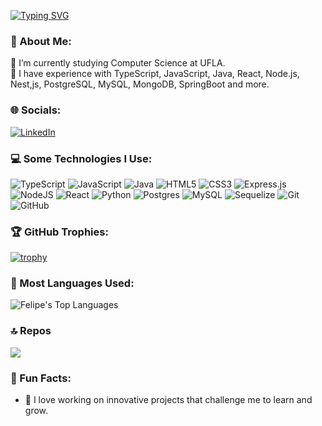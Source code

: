 
<a href="https://git.io/typing-svg"><img src="https://readme-typing-svg.demolab.com?font=Sans&weight=100&size=25&pause=1000&color=079EF7&width=435&lines=Hi%2C+I'm+Felipe+Mateus!+%F0%9F%91%8B" alt="Typing SVG" /></a>
### 🔷 About Me:
📖 I’m currently studying Computer Science at UFLA.<br>
🌮 I have experience with TypeScript, JavaScript, Java, React, Node.js, Nest,js, PostgreSQL, MySQL, MongoDB, SpringBoot and more.<br>

### 🌐 Socials:
[![LinkedIn](https://img.shields.io/badge/LinkedIn-%230077B5.svg?logo=linkedin&logoColor=white)](https://www.linkedin.com/in/felipe-mateus-maximiniano-e-silva-ribeiro-545859282/)

### 💻 Some Technologies I Use:
![TypeScript](https://img.shields.io/badge/typescript-%23007ACC.svg?style=for-the-badge&logo=typescript&logoColor=white) ![JavaScript](https://img.shields.io/badge/javascript-%23323330.svg?style=for-the-badge&logo=javascript&logoColor=%23F7DF1E) ![Java](https://img.shields.io/badge/java-%23ED8B00.svg?style=for-the-badge&logo=openjdk&logoColor=white) ![HTML5](https://img.shields.io/badge/html5-%23E34F26.svg?style=for-the-badge&logo=html5&logoColor=white) ![CSS3](https://img.shields.io/badge/css3-%231572B6.svg?style=for-the-badge&logo=css3&logoColor=white) ![Express.js](https://img.shields.io/badge/express.js-%23404d59.svg?style=for-the-badge&logo=express&logoColor=%2361DAFB) ![NodeJS](https://img.shields.io/badge/node.js-6DA55F?style=for-the-badge&logo=node.js&logoColor=white) ![React](https://img.shields.io/badge/react-%2320232a.svg?style=for-the-badge&logo=react&logoColor=%2361DAFB) ![Python](https://img.shields.io/badge/python-3670A0?style=for-the-badge&logo=python&logoColor=ffdd54) ![Postgres](https://img.shields.io/badge/postgres-%23316192.svg?style=for-the-badge&logo=postgresql&logoColor=white) ![MySQL](https://img.shields.io/badge/mysql-4479A1.svg?style=for-the-badge&logo=mysql&logoColor=white) ![Sequelize](https://img.shields.io/badge/Sequelize-52B0E7?style=for-the-badge&logo=Sequelize&logoColor=white) ![Git](https://img.shields.io/badge/git-%23F05033.svg?style=for-the-badge&logo=git&logoColor=white) ![GitHub](https://img.shields.io/badge/github-%23121011.svg?style=for-the-badge&logo=github&logoColor=white)


### 🏆 GitHub Trophies:
[![trophy](https://github-profile-trophy.vercel.app/?username=felipemateus4&theme=onedark&no-frame=false&no-bg=false&margin-w=4)](https://github.com/ryo-ma/github-profile-trophy)

### 🚀 Most Languages Used:
![Felipe's Top Languages](https://github-readme-stats-sigma-five.vercel.app/api/top-langs/?username=felipemateus4&layout=compact&theme=tokyonight&hide_border=true&langs_count=8&include_all_commits=true&count_private=true)



### 🔝 Repos
![](https://github-contributor-stats.vercel.app/api?username=felipemateus4&limit=5&theme=midnight-purple&combine_all_yearly_contributions=true)

### 🎨 Fun Facts:
- 🚀 I love working on innovative projects that challenge me to learn and grow.

